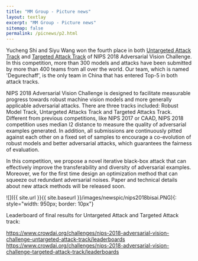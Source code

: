 ```yaml
---
title: "MM Group - Picture news"
layout: textlay
excerpt: "MM Group - Picture news"
sitemap: false
permalink: /picnews/p2.html
---
```


Yucheng Shi and Siyu Wang won the fourth place in both <a href='https://www.crowdai.org/challenges/nips-2018-adversarial-vision-challenge-untargeted-attack-track'> Untargeted Attack Track</a> and <a href='https://www.crowdai.org/challenges/nips-2018-adversarial-vision-challenge-targeted-attack-track'> Targeted Attack Track</a> of NIPS 2018 Adversarial Vision Challenge. In this competition, more than 300 models and attacks have been submitted by more than 400 teams from all over the world. Our team, which is named 'Degurechaff', is the only team in China that has entered Top-5 in both attack tracks.

NIPS 2018 Adversarial Vision Challenge is designed to facilitate measurable progress towards robust machine vision models and more generally applicable adversarial attacks. There are three tracks included: Robust Model Track, Untargeted Attacks Track and Targeted Attacks Track. Different from previous competitions, like NIPS 2017 or CAAD, NIPS 2018 competition uses median l2 distance to measure the quality of adversarial examples generated. In addition, all submissions are continuously pitted against each other on a fixed set of samples to encourage a co-evolution of robust models and better adversarial attacks, which guarantees the fairness of evaluation.

In this competition, we propose a novel iterative black-box attack that can effectively improve the transferability and diversity of adversarial examples. Moreover, we for the first time design an optimization method that can squeeze out redundant adversarial noises. Paper and technical details about new attack methods will be released soon.


![]({{ site.url }}{{ site.baseurl }}/images/newspic/nips2018bisai.PNG){: style="width: 950px; border: 10px"}


Leaderboard of final results for Untargeted Attack and Targeted Attack track: 

<a href='https://www.crowdai.org/challenges/nips-2018-adversarial-vision-challenge-untargeted-attack-track/leaderboards'>https://www.crowdai.org/challenges/nips-2018-adversarial-vision-challenge-untargeted-attack-track/leaderboards</a>
<a href='https://www.crowdai.org/challenges/nips-2018-adversarial-vision-challenge-targeted-attack-track/leaderboards'>https://www.crowdai.org/challenges/nips-2018-adversarial-vision-challenge-targeted-attack-track/leaderboards</a>